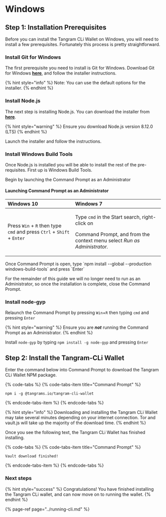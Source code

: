 # Windows

## Step 1: Installation Prerequisites

Before you can install the Tangram CLi Wallet on Windows, you will need to install a few prerequisites. Fortunately this process is pretty straightforward.

### Install Git for Windows

The first prerequisite you need to install is Git for Windows. Download Git for Windows [**here**](https://git-scm.com/download/win), and follow the installer instructions.

{% hint style="info" %}
Note: You can use the default options for the installer.
{% endhint %}

### Install Node.js

The next step is installing Node.js. You can download the installer from [**here**](https://nodejs.org/en/#download).

{% hint style="warning" %}
Ensure you download Node.js version 8.12.0 \(LTS\) 
{% endhint %}

Launch the installer and follow the instructions.

### Install Windows Build Tools

Once Node.js is installed you will be able to install the rest of the pre-requisites. First up is Windows Build Tools.

Begin by launching the Command Prompt as an Administrator

#### Launching Command Prompt as an Administrator

<table>
  <thead>
    <tr>
      <th style="text-align:left">Windows 10</th>
      <th style="text-align:left">Windows 7</th>
    </tr>
  </thead>
  <tbody>
    <tr>
      <td style="text-align:left">Press <code>Win</code> + <code>R</code> then type <code>cmd</code> and press <code>Ctrl</code> + <code>Shift</code> + <code>Enter</code>
      </td>
      <td style="text-align:left">
        <p>Type <code>cmd</code> in the Start search, right-click on</p>
        <p>Command Prompt, and from the context menu select <em>Run as Administrator.</em>
        </p>
      </td>
    </tr>
  </tbody>
</table>Once Command Prompt is open, type `npm install --global --production windows-build-tools` and press `Enter`

For the remainder of this guide we will no longer need to run as an Administrator, so once the installation is complete, close the Command Prompt.

### Install node-gyp

Relaunch the Command Prompt by pressing `Win`+`R` then typing `cmd` and pressing `Enter`

{% hint style="warning" %}
Ensure you are _**not**_ running the Command Prompt as an Administrator.
{% endhint %}

Install `node-gyp` by typing `npm install -g node-gyp` and pressing `Enter`

## Step 2: Install the Tangram-CLi Wallet

Enter the command below into Command Prompt to download the Tangram CLi Wallet NPM package.

{% code-tabs %}
{% code-tabs-item title="Command Prompt" %}
```
npm i -g @tangrams.io/tangram-cli-wallet
```
{% endcode-tabs-item %}
{% endcode-tabs %}

{% hint style="info" %}
Downloading and installing the Tangram CLi Wallet may take several minutes depending on your internet connection. Tor and vault.js will take up the majority of the download time.
{% endhint %}

Once you see the following text, the Tangram CLi Wallet has finished installing.

{% code-tabs %}
{% code-tabs-item title="Command Prompt" %}
```text
Vault download finished!
```
{% endcode-tabs-item %}
{% endcode-tabs %}

### Next steps

{% hint style="success" %}
Congratulations! You have finished installing the Tangram CLi wallet, and can now move on to running the wallet.
{% endhint %}

{% page-ref page="../running-cli.md" %}

